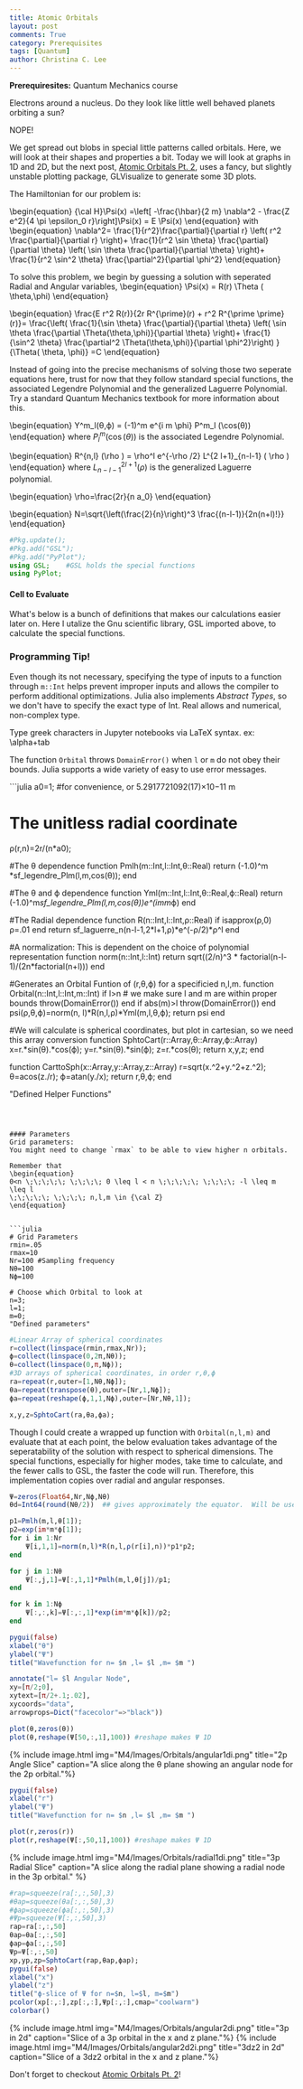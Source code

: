 ```yaml
---
title: Atomic Orbitals
layout: post
comments: True
category: Prerequisites
tags: [Quantum]
author: Christina C. Lee
---
```

<b>Prerequiresites:</b> Quantum Mechanics course

Electrons around a nucleus.  Do they look like little well behaved planets orbiting a sun?

NOPE!

We get spread out blobs in special little patterns called orbitals.  Here, we will look at their shapes and properties a bit.  Today we will look at graphs in 1D and 2D, but the next post, [Atomic Orbitals Pt. 2]({{base.url}}/M4/Prereq/Atomic-Orbitals2.html), uses a fancy, but slightly unstable plotting package, GLVisualize to generate some 3D plots.

The Hamiltonian for our problem is:

\begin{equation}
{\cal H}\Psi(x) =\left[ -\frac{\hbar}{2 m} \nabla^2 - \frac{Z e^2}{4 \pi \epsilon_0 r}\right]\Psi(x) = E \Psi(x)
\end{equation}
with
\begin{equation}
\nabla^2= \frac{1}{r^2}\frac{\partial}{\partial r} \left(
r^2 \frac{\partial}{\partial r}
\right)+
\frac{1}{r^2 \sin \theta} \frac{\partial}{\partial \theta} \left(
\sin \theta \frac{\partial}{\partial \theta}
\right)+
\frac{1}{r^2 \sin^2 \theta} \frac{\partial^2}{\partial \phi^2}
\end{equation}

To solve this problem, we begin by guessing a solution with seperated Radial and Angular variables,
\begin{equation}
\Psi(x) = R(r) \Theta ( \theta,\phi)
\end{equation}

\begin{equation}
\frac{E r^2 R(r)}{2r R^{\prime}(r) + r^2 R^{\prime \prime}(r)}=
\frac{\left( \frac{1}{\sin \theta} \frac{\partial}{\partial \theta} \left(
\sin \theta \frac{\partial \Theta(\theta,\phi)}{\partial \theta}
\right)+
\frac{1}{\sin^2 \theta} \frac{\partial^2 \Theta(\theta,\phi)}{\partial \phi^2}\right)      }{\Theta( \theta, \phi)}
=C
\end{equation}

Instead of going into the precise mechanisms of solving those two seperate equations here, trust for now that they follow standard special functions, the associated Legendre Polynomial and the generalized Laguerre Polynomial.  Try a standard Quantum Mechanics textbook for more information about this.





\begin{equation}
Y^m_l(θ,ϕ) = (-1)^m e^{i m \phi} P^m_l (\cos(θ))
\end{equation}
where $P^m_l (\cos (\theta))$ is the associated Legendre Polynomial.

\begin{equation}
R^\{n,l\} (\rho ) = \rho^l e^\{-\rho /2\} L^\{2 l+1\}_\{n-l-1\} ( \rho )
\end{equation}
where $L^{2 l+1}_{n-l-1}(\rho)$ is the generalized Laguerre polynomial.

\begin{equation}
    \rho=\frac{2r}{n a_0}
\end{equation}

\begin{equation}
    N=\sqrt{\left(\frac{2}{n}\right)^3 \frac{(n-l-1)}{2n(n+l)!}}
\end{equation}




```julia
#Pkg.update();
#Pkg.add("GSL");
#Pkg.add("PyPlot");
using GSL;    #GSL holds the special functions
using PyPlot;
```

#### Cell to Evaluate
What's below is a bunch of definitions that makes our calculations easier later on.  Here I utalize the Gnu scientific library, GSL imported above, to calculate the special functions.

<div class="progtip">
<h3 color="black"> Programming Tip!</h3>
<p>Even though its not necessary, specifying the type of inputs to a function through <code>m::Int</code> helps prevent improper inputs and allows the compiler to perform additional optimizations.  Julia also implements <i>Abstract Types</i>, so we don't have to specify the exact type of Int.  Real allows and numerical, non-complex type.</p>
<p>
Type greek characters in Jupyter notebooks via LaTeX syntax.  ex: \alpha+tab</p>
<p>
The function <code>Orbital</code> throws <code>DomainError()</code> when <code>l</code> or <code>m</code> do not obey their bounds.  Julia supports a wide variety of easy to use error messages.
</p>
</div>
```julia
a0=1; #for convenience, or 5.2917721092(17)×10−11 m

# The unitless radial coordinate
ρ(r,n)=2r/(n*a0);

#The θ dependence
function Pmlh(m::Int,l::Int,θ::Real)
    return (-1.0)^m *sf_legendre_Plm(l,m,cos(θ));
end

#The θ and ϕ dependence
function Yml(m::Int,l::Int,θ::Real,ϕ::Real)
    return  (-1.0)^m*sf_legendre_Plm(l,m,cos(θ))*e^(im*m*ϕ)
end

#The Radial dependence
function R(n::Int,l::Int,ρ::Real)
    if isapprox(ρ,0)
        ρ=.01
    end
     return sf_laguerre_n(n-l-1,2*l+1,ρ)*e^(-ρ/2)*ρ^l
end

#A normalization: This is dependent on the choice of polynomial representation
function norm(n::Int,l::Int)
    return sqrt((2/n)^3 * factorial(n-l-1)/(2n*factorial(n+l)))
end

#Generates an Orbital Funtion of (r,θ,ϕ) for a specificied n,l,m.
function Orbital(n::Int,l::Int,m::Int)
    if l>n    # we make sure l and m are within proper bounds
        throw(DomainError())
    end
    if abs(m)>l
        throw(DomainError())
    end
    psi(ρ,θ,ϕ)=norm(n, l)*R(n,l,ρ)*Yml(m,l,θ,ϕ);
    return psi
end

#We will calculate is spherical coordinates, but plot in cartesian, so we need this array conversion
function SphtoCart(r::Array,θ::Array,ϕ::Array)
    x=r.*sin(θ).*cos(ϕ);
    y=r.*sin(θ).*sin(ϕ);
    z=r.*cos(θ);
    return x,y,z;
end

function CarttoSph(x::Array,y::Array,z::Array)
    r=sqrt(x.^2+y.^2+z.^2);
    θ=acos(z./r);
    ϕ=atan(y./x);
    return r,θ,ϕ;
end

"Defined Helper Functions"
```



#### Parameters
Grid parameters:
You might need to change `rmax` to be able to view higher n orbitals.

Remember that
\begin{equation}
0<n \;\;\;\;\; \;\;\;\; 0 \leq l < n \;\;\;\;\; \;\;\;\; -l \leq m \leq l
\;\;\;\;\; \;\;\;\; n,l,m \in {\cal Z}
\end{equation}


```julia
# Grid Parameters
rmin=.05
rmax=10
Nr=100 #Sampling frequency
Nθ=100
Nϕ=100

# Choose which Orbital to look at
n=3;
l=1;
m=0;
"Defined parameters"
```




```julia
#Linear Array of spherical coordinates
r=collect(linspace(rmin,rmax,Nr));
ϕ=collect(linspace(0,2π,Nθ));
θ=collect(linspace(0,π,Nϕ));
#3D arrays of spherical coordinates, in order r,θ,ϕ
ra=repeat(r,outer=[1,Nθ,Nϕ]);
θa=repeat(transpose(θ),outer=[Nr,1,Nϕ]);
ϕa=repeat(reshape(ϕ,1,1,Nϕ),outer=[Nr,Nθ,1]);

x,y,z=SphtoCart(ra,θa,ϕa);
```

Though I could create a wrapped up function with `Orbital(n,l,m)` and evaluate that at each point, the below evaluation takes advantage of the seperatability of the solution with respect to spherical dimensions.  The special functions, especially for higher modes, take time to calculate, and the fewer calls to GSL, the faster the code will run.  Therefore, this implementation copies over radial and angular responses.


```julia
Ψ=zeros(Float64,Nr,Nϕ,Nθ)
θd=Int64(round(Nθ/2))  ## gives approximately the equator.  Will be useful later

p1=Pmlh(m,l,θ[1]);
p2=exp(im*m*ϕ[1]);
for i in 1:Nr
    Ψ[i,1,1]=norm(n,l)*R(n,l,ρ(r[i],n))*p1*p2;
end

for j in 1:Nθ
    Ψ[:,j,1]=Ψ[:,1,1]*Pmlh(m,l,θ[j])/p1;
end

for k in 1:Nϕ
    Ψ[:,:,k]=Ψ[:,:,1]*exp(im*m*ϕ[k])/p2;
end
```


```julia
pygui(false)
xlabel("θ")
ylabel("Ψ")
title("Wavefunction for n= $n ,l= $l ,m= $m ")

annotate("l= $l Angular Node",
xy=[π/2;0],
xytext=[π/2+.1;.02],
xycoords="data",
arrowprops=Dict("facecolor"=>"black"))

plot(θ,zeros(θ))
plot(θ,reshape(Ψ[50,:,1],100)) #reshape makes Ψ 1D
```


{% include image.html img="M4/Images/Orbitals/angular1di.png" title="2p Angle Slice" caption="A slice along the θ plane showing an angular node for the 2p orbital."%}


```julia
pygui(false)
xlabel("r")
ylabel("Ψ")
title("Wavefunction for n= $n ,l= $l ,m= $m ")

plot(r,zeros(r))
plot(r,reshape(Ψ[:,50,1],100)) #reshape makes Ψ 1D
```
{% include image.html img="M4/Images/Orbitals/radial1di.png" title="3p Radial Slice" caption="A slice along the radial plane showing a radial node in the 3p orbital." %}


```julia
#rap=squeeze(ra[:,:,50],3)
#θap=squeeze(θa[:,:,50],3)
#ϕap=squeeze(ϕa[:,:,50],3)
#Ψp=squeeze(Ψ[:,:,50],3)
rap=ra[:,:,50]
θap=θa[:,:,50]
ϕap=ϕa[:,:,50]
Ψp=Ψ[:,:,50]
xp,yp,zp=SphtoCart(rap,θap,ϕap);
pygui(false)
xlabel("x")
ylabel("z")
title("ϕ-slice of Ψ for n=$n, l=$l, m=$m")
pcolor(xp[:,:],zp[:,:],Ψp[:,:],cmap="coolwarm")
colorbar()
```

{% include image.html img="M4/Images/Orbitals/angular2di.png" title="3p in 2d" caption="Slice of a 3p orbital in the x and z plane."%}
{% include image.html img="M4/Images/Orbitals/angular2d2i.png" title="3dz2 in 2d" caption="Slice of a 3dz2 orbital in the x and z plane."%}

Don't forget to checkout [Atomic Orbitals Pt. 2]({{base.url}}/M4/Prereq/Atomic-Orbitals2.html)!
